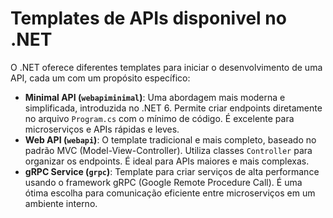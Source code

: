 # Templates de APIs disponivel no .NET

O .NET oferece diferentes templates para iniciar o desenvolvimento de uma API, cada um com um propósito específico:

- **Minimal API (`webapiminimal`)**: Uma abordagem mais moderna e simplificada, introduzida no .NET 6. Permite criar endpoints diretamente no arquivo `Program.cs` com o mínimo de código. É excelente para microserviços e APIs rápidas e leves.
- **Web API (`webapi`)**: O template tradicional e mais completo, baseado no padrão MVC (Model-View-Controller). Utiliza classes `Controller` para organizar os endpoints. É ideal para APIs maiores e mais complexas.
- **gRPC Service (`grpc`)**: Template para criar serviços de alta performance usando o framework gRPC (Google Remote Procedure Call). É uma ótima escolha para comunicação eficiente entre microserviços em um ambiente interno.
